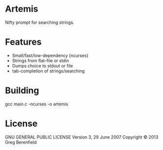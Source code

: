 Artemis
=======
Nifty prompt for searching strings.

Features
========
* Small/fast/low-dependency (ncurses)
* Strings from flat-file or stdin
* Dumps choice to stdout or file
* tab-completion of strings/searching

Building
========
gcc main.c -ncurses -o artemis

License
=======
GNU GENERAL PUBLIC LICENSE
Version 3, 29 June 2007
Copyright © 2013 Greg Berenfield

